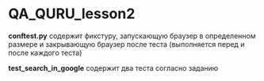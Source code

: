 # QA_QURU_lesson2

**conftest.py** содержит фикстуру, запускающую браузер в определенном размере и закрывающую браузер после теста (выполняется перед и после каждого теста)

**test_search_in_google** содержит два теста согласно заданию

